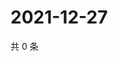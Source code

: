 # 2021-12-27

共 0 条

<!-- BEGIN WEIBO -->
<!-- 最后更新时间 Mon Dec 27 2021 05:12:43 GMT+0800 (China Standard Time) -->

<!-- END WEIBO -->
